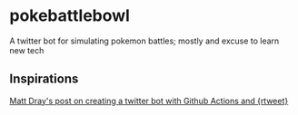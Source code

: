 # pokebattlebowl
A twitter bot for simulating pokemon battles; mostly and excuse to learn new tech


## Inspirations

[Matt Dray's post on creating a twitter bot with Github Actions and {rtweet}](https://www.rostrum.blog/2020/09/21/londonmapbot/)


